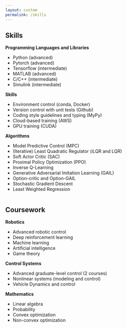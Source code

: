 ```yaml
---
layout: custom
permalink: /skills
---
```




## Skills
<div class="row">
  <div class="column">
  <b> Programming Languages and Libraries </b>
  <ul>
  <li>Python (advanced)</li>
  <li>Pytorch (advanced)</li>
  <li>Tensorflow (intermediate)</li>
  <li>MATLAB (advanced)</li>
  <li>C/C++ (intermediate)</li>
  <li>Simulink (intermediate)</li>
  </ul>

  <b> Skills </b>
  <ul>
  <li> Environment control (conda, Docker) </li>
  <li> Version control with unit tests (Github) </li>
  <li> Coding style guidelines and typing (MyPy) </li>
  <li> Cloud-based training (AWS) </li>
  <li> GPU training (CUDA) </li>
  </ul>

</div>
  <div class="column">
<b> Algorithms </b>
    <ul>
    <li>Model Predictive Control (MPC)</li>
    <li>(Iterative) Least Quadratic Regulator (iLQR and LQR)</li>
    <li>Soft Actor Critic (SAC)</li>
    <li>Proximal Policy Optimization (PPO)</li>
    <li>Inverse Q-Learning </li>
    <li>Generative Adversarial Imitation Learning (GAIL)</li>
    <li>Option-critic and Option-GAIL</li>
    <li>Stochastic Gradient Descent</li>
    <li>Least Weighted Regression</li>
    </ul>
  </div>
</div>



## Coursework
<div class="row">
  <div class="column">
<b> Robotics </b>
    <ul>
    <li>Advanced robotic control</li>
    <li>Deep reinforcement learning</li>
    <li>Machine learning</li>
    <li>Artificial intelligence</li>
    <li>Game theory</li>
    </ul>
</div>
  <div class="column">
<b> Control Systems</b>
<ul>
<li>Advanced graduate-level control (2 courses)</li>
<li>Nonlinear systems (modeling and control)</li>
<li>Vehicle Dynamics and control</li>
</ul>

<b> Mathematics </b>
<ul>
<li>Linear algebra</li>
<li>Probability</li>
<li>Convex optimization</li>
<li>Non-convex optimization</li>
</ul>
</div>
</div>



